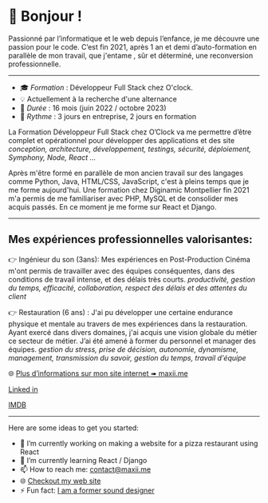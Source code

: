 # 👋  Bonjour !

Passionné par l’informatique et le web depuis l’enfance, 
je me découvre une passion pour le code. 
C’est fin 2021, après 1 an et demi d’auto-formation en parallèle de mon travail, 
que j'entame , sûr et déterminé, une reconversion professionnelle.

---
- 🎓   *Formation* :  Développeur Full Stack chez O'clock.   
- 💡   Actuellement à la recherche d'une alternance 
- 📆   *Durée* : 16 mois (juin 2022 / octobre 2023)
- 🔄   *Rythme* : 3 jours en entreprise, 2 jours en formation

La Formation Développeur Full Stack chez O’Clock va me permettre d’être complet et opérationnel pour développer des applications et des site
*conception, architecture, développement, testings, sécurité, déploiement, Symphony, Node, React …*

Après m'être formé en parallèle de mon ancien travail sur des langages comme Python, Java, HTML/CSS, JavaScript, c'est  à pleins temps que je me forme aujourd'hui.
Une formation chez Diginamic Montpellier fin 2021 m'a permis de me familiariser avec PHP, MySQL et de consolider mes acquis passés.
En ce moment  je me forme sur React et Django.

---
## Mes expériences professionnelles valorisantes:

👉    Ingénieur du son (3ans): Mes expériences en Post-Production Cinéma m'ont permis de travailler avec des équipes conséquentes, dans des conditions de travail intense, et des délais très courts.
*productivité, gestion du temps, efficacité, collaboration, respect des délais et des attentes du client*

👉    Restauration (6 ans) : J'ai pu développer une certaine endurance physique et mentale au travers de mes expériences dans la restauration. Ayant exercé dans divers domaines, j'ai acquis une vision globale du métier ce secteur de métier. J’ai été amené à former du personnel et manager des équipes.
*gestion du stress, prise de décision, autonomie, dynamisme, management, transmission du savoir, gestion du temps, travail d'équipe*

🌐   [Plus d’informations sur mon site internet ➠ maxii.me](https://maxii.me)

[Linked in](https://www.linkedin.com/in/maxime-tamburrini-7048895a/)

[IMDB](https://www.imdb.com/name/nm5708197/?ref_=fn_al_nm_1)

---

Here are some ideas to get you started:

- 🔭 I’m currently working on making a website for a pizza restaurant using React
- 🌱 I’m currently learning React / Django
- 📫 How to reach me: contact@maxii.me
- 🌐 [Checkout my web site](https://maxii.me)
- ⚡ Fun fact: [I am a former sound designer](https://www.imdb.com/name/nm5708197/?ref_=fn_al_nm_1)

